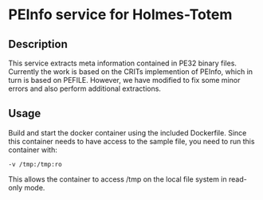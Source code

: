 # PEInfo service for Holmes-Totem

## Description

This service extracts meta information contained in PE32 binary files. Currently the work is based on the CRITs implemention of PEInfo, which in turn is based on PEFILE. However, we have modified to fix some minor errors and also perform additional extractions.

## Usage

Build and start the docker container using the included Dockerfile. Since this container needs to have access to the sample file, you need to run this container with:

`-v /tmp:/tmp:ro`

This allows the container to access /tmp on the local file system in read-only mode.
